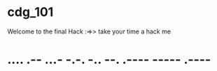 # cdg_101
Welcome to the final Hack :=>> take your time a hack me 

# .... .-- ...- -.-. -.. --. .---- ----- .----
